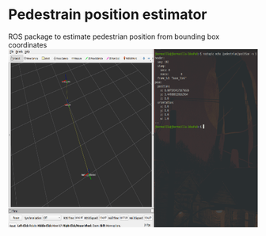 # Pedestrain position estimator

ROS package to estimate pedestrian position from bounding box coordinates
<img width="605" height="360" src="/pos-min.png"> 
